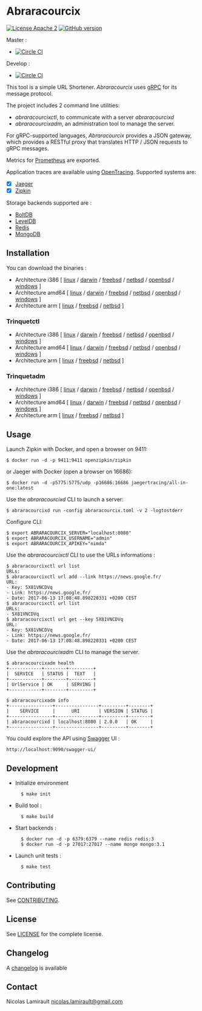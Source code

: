 # Abraracourcix

[![License Apache 2][badge-license]](LICENSE)
[![GitHub version](https://badge.fury.io/gh/nlamirault%2Fabraracourcix.svg)](https://badge.fury.io/gh/nlamirault%2Fabraracourcix)

Master :
* [![Circle CI](https://circleci.com/gh/nlamirault/abraracourcix/tree/master.svg?style=svg)](https://circleci.com/gh/nlamirault/abraracourcix/tree/master)

Develop :
* [![Circle CI](https://circleci.com/gh/nlamirault/abraracourcix/tree/develop.svg?style=svg)](https://circleci.com/gh/nlamirault/abraracourcix/tree/develop)

This tool is a simple URL Shortener.
*Abraracourcix* uses [gRPC](http://www.grpc.io) for its message protocol.

The project includes 2 command line utilities:

* *abraracourcixctl*, to communicate with a server *abraracourcixd*
* *abraracourcixadm*, an administration tool to manage the server.

For gRPC-supported languages, *Abraracourcix* provides a JSON gateway, which provides a RESTful proxy that translates HTTP / JSON requests to gRPC messages.

Metrics for [Prometheus](https://prometheus.io/) are exported.

Application traces are available using [OpenTracing](http://opentracing.io/). Supported systems are:

* [X] [Jaeger](https://github.com/uber/jaeger)
* [X] [Zipkin](https://github.com/openzipkin)

Storage backends supported are :

* [BoltDB](https://github.com/boltdb/bolt)
* [LevelDB](http://leveldb.org/)
* [Redis](https://redis.io/)
* [MongoDB](https://www.mongodb.org/)


## Installation

You can download the binaries :
* Architecture i386 [ [linux](https://bintray.com/artifact/download/pilotariak/oss/trinquetd-0.2.0_linux_386) / [darwin](https://bintray.com/artifact/download/pilotariak/oss/trinquetd-0.2.0_darwin_386) / [freebsd](https://bintray.com/artifact/download/pilotariak/oss/trinquetd-0.2.0_freebsd_386) / [netbsd](https://bintray.com/artifact/download/pilotariak/oss/trinquetd-0.2.0_netbsd_386) / [openbsd](https://bintray.com/artifact/download/pilotariak/oss/trinquetd-0.2.0_openbsd_386) / [windows](https://bintray.com/artifact/download/pilotariak/oss/trinquetd-0.2.0_windows_386.exe) ]
* Architecture amd64 [ [linux](https://bintray.com/artifact/download/pilotariak/oss/trinquetd-0.2.0_linux_amd64) / [darwin](https://bintray.com/artifact/download/pilotariak/oss/trinquetd-0.2.0_darwin_amd64) / [freebsd](https://bintray.com/artifact/download/pilotariak/oss/trinquetd-0.2.0_freebsd_amd64) / [netbsd](https://bintray.com/artifact/download/pilotariak/oss/trinquetd-0.2.0_netbsd_amd64) / [openbsd](https://bintray.com/artifact/download/pilotariak/oss/trinquetd-0.2.0_openbsd_amd64) / [windows](https://bintray.com/artifact/download/pilotariak/oss/trinquetd-0.2.0_windows_amd64.exe) ]
* Architecture arm [ [linux](https://bintray.com/artifact/download/pilotariak/oss/trinquetd-0.2.0_linux_arm) / [freebsd](https://bintray.com/artifact/download/pilotariak/oss/trinquetd-0.2.0_freebsd_arm) / [netbsd](https://bintray.com/artifact/download/pilotariak/oss/trinquetd-0.2.0_netbsd_arm) ]

### Trinquetctl

* Architecture i386 [ [linux](https://bintray.com/artifact/download/pilotariak/oss/trinquetctl-0.2.0_linux_386) / [darwin](https://bintray.com/artifact/download/pilotariak/oss/trinquetctl-0.2.0_darwin_386) / [freebsd](https://bintray.com/artifact/download/pilotariak/oss/trinquetctl-0.2.0_freebsd_386) / [netbsd](https://bintray.com/artifact/download/pilotariak/oss/trinquetctl-0.2.0_netbsd_386) / [openbsd](https://bintray.com/artifact/download/pilotariak/oss/trinquetctl-0.2.0_openbsd_386) / [windows](https://bintray.com/artifact/download/pilotariak/oss/trinquetctl-0.2.0_windows_386.exe) ]
* Architecture amd64 [ [linux](https://bintray.com/artifact/download/pilotariak/oss/trinquetctl-0.2.0_linux_amd64) / [darwin](https://bintray.com/artifact/download/pilotariak/oss/trinquetctl-0.2.0_darwin_amd64) / [freebsd](https://bintray.com/artifact/download/pilotariak/oss/trinquetctl-0.2.0_freebsd_amd64) / [netbsd](https://bintray.com/artifact/download/pilotariak/oss/trinquetctl-0.2.0_netbsd_amd64) / [openbsd](https://bintray.com/artifact/download/pilotariak/oss/trinquetctl-0.2.0_openbsd_amd64) / [windows](https://bintray.com/artifact/download/pilotariak/oss/trinquetctl-0.2.0_windows_amd64.exe) ]
* Architecture arm [ [linux](https://bintray.com/artifact/download/pilotariak/oss/trinquetctl-0.2.0_linux_arm) / [freebsd](https://bintray.com/artifact/download/pilotariak/oss/trinquetctl-0.2.0_freebsd_arm) / [netbsd](https://bintray.com/artifact/download/pilotariak/oss/trinquetctl-0.2.0_netbsd_arm) ]

### Trinquetadm

* Architecture i386 [ [linux](https://bintray.com/artifact/download/nlamirault/oss/abraracourcixadm-2.0.0_linux_386) / [darwin](https://bintray.com/artifact/download/nlamirault/oss/abraracourcixadm-2.0.0_darwin_386) / [freebsd](https://bintray.com/artifact/download/nlamirault/oss/abraracourcixadm-2.0.0_freebsd_386) / [netbsd](https://bintray.com/artifact/download/nlamirault/oss/abraracourcixadm-2.0.0_netbsd_386) / [openbsd](https://bintray.com/artifact/download/nlamirault/oss/abraracourcixadm-2.0.0_openbsd_386) / [windows](https://bintray.com/artifact/download/nlamirault/oss/abraracourcixadm-2.0.0_windows_386.exe) ]
* Architecture amd64 [ [linux](https://bintray.com/artifact/download/nlamirault/oss/abraracourcixadm-2.0.0_linux_amd64) / [darwin](https://bintray.com/artifact/download/nlamirault/oss/abraracourcixadm-2.0.0_darwin_amd64) / [freebsd](https://bintray.com/artifact/download/nlamirault/oss/abraracourcixadm-2.0.0_freebsd_amd64) / [netbsd](https://bintray.com/artifact/download/nlamirault/oss/abraracourcixadm-2.0.0_netbsd_amd64) / [openbsd](https://bintray.com/artifact/download/nlamirault/oss/abraracourcixadm-2.0.0_openbsd_amd64) / [windows](https://bintray.com/artifact/download/nlamirault/oss/abraracourcixadm-2.0.0_windows_amd64.exe) ]
* Architecture arm [ [linux](https://bintray.com/artifact/download/nlamirault/oss/abraracourcixadm-2.0.0_linux_arm) / [freebsd](https://bintray.com/artifact/download/nlamirault/oss/abraracourcixadm-2.0.0_freebsd_arm) / [netbsd](https://bintray.com/artifact/download/nlamirault/oss/abraracourcixadm-2.0.0_netbsd_arm) ]



## Usage

Launch Zipkin with Docker, and open a browser on 9411:

    $ docker run -d -p 9411:9411 openzipkin/zipkin

or Jaeger with Docker (open a browser on 16686):

    $ docker run -d -p5775:5775/udp -p16686:16686 jaegertracing/all-in-one:latest


Use the *abraracourcixd* CLI to launch a server:

    $ abraracourcixd run -config abraracourcix.toml -v 2 -logtostderr

Configure CLI:

    $ export ABRARACOURCIX_SERVER="localhost:8080"
    $ export ABRARACOURCIX_USERNAME="admin"
    $ export ABRARACOURCIX_APIKEY="nimda"

Use the *abraracourcixctl* CLI to use the URLs informations :

    $ abraracourcixctl url list
    URLs:
    $ abraracourcixctl url add --link https://news.google.fr/
    URL:
    - Key: 5X81VNCDVq
    - Link: https://news.google.fr/
    - Date: 2017-06-13 17:08:48.898220331 +0200 CEST
    $ abraracourcixctl url list
    URLs:
    - 5X81VNCDVq
    $ abraracourcixctl url get --key 5X81VNCDVq
    URL:
    - Key: 5X81VNCDVq
    - Link: https://news.google.fr/
    - Date: 2017-06-13 17:08:48.898220331 +0200 CEST

Use the *abraracourcixadm* CLI to manage the server.

    $ abraracourcixadm health
    +------------+--------+---------+
    |  SERVICE   | STATUS |  TEXT   |
    +------------+--------+---------+
    | UrlService | OK     | SERVING |
    +------------+--------+---------+

    $ abraracourcixadm info
    +----------------+----------------+---------+--------+
    |    SERVICE     |      URI       | VERSION | STATUS |
    +----------------+----------------+---------+--------+
    | abraracourcixd | localhost:8080 | 2.0.0   | OK     |
    +----------------+----------------+---------+--------+


You could explore the API using [Swagger](http://swagger.io/) UI :

    http://localhost:9090/swagger-ui/


## Development

* Initialize environment

        $ make init

* Build tool :

        $ make build

* Start backends :

        $ docker run -d -p 6379:6379 --name redis redis:3
        $ docker run -d -p 27017:27017 --name mongo mongo:3.1

* Launch unit tests :

        $ make test


## Contributing

See [CONTRIBUTING](CONTRIBUTING.md).


## License

See [LICENSE](LICENSE) for the complete license.


## Changelog

A [changelog](ChangeLog.md) is available


## Contact

Nicolas Lamirault <nicolas.lamirault@gmail.com>

[badge-license]: https://img.shields.io/badge/license-Apache2-green.svg?style=flat
